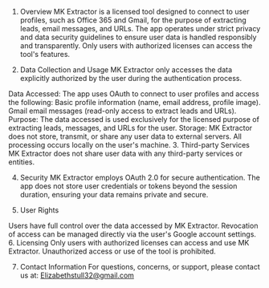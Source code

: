 1. Overview
MK Extractor is a licensed tool designed to connect to user profiles, such as Office 365 and Gmail, for the purpose of extracting leads, email messages, and URLs. The app operates under strict privacy and data security guidelines to ensure user data is handled responsibly and transparently. Only users with authorized licenses can access the tool's features.

2. Data Collection and Usage
MK Extractor only accesses the data explicitly authorized by the user during the authentication process.

Data Accessed: The app uses OAuth to connect to user profiles and access the following:
Basic profile information (name, email address, profile image).
Gmail email messages (read-only access to extract leads and URLs).
Purpose: The data accessed is used exclusively for the licensed purpose of extracting leads, messages, and URLs for the user.
Storage: MK Extractor does not store, transmit, or share any user data to external servers. All processing occurs locally on the user's machine.
3. Third-party Services
MK Extractor does not share user data with any third-party services or entities.

4. Security
MK Extractor employs OAuth 2.0 for secure authentication. The app does not store user credentials or tokens beyond the session duration, ensuring your data remains private and secure.

5. User Rights

Users have full control over the data accessed by MK Extractor.
Revocation of access can be managed directly via the user's Google account settings.
6. Licensing
Only users with authorized licenses can access and use MK Extractor. Unauthorized access or use of the tool is prohibited.

7. Contact Information
For questions, concerns, or support, please contact us at:
Elizabethstull32@gmail.com
